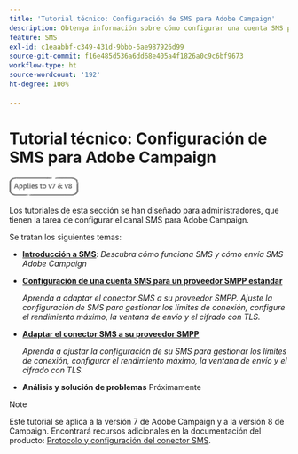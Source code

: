 ```yaml
---
title: 'Tutorial técnico: Configuración de SMS para Adobe Campaign'
description: Obtenga información sobre cómo configurar una cuenta SMS para proveedores SMTP y cómo analizar y solucionar problemas de la configuración.
feature: SMS
exl-id: c1eaabbf-c349-431d-9bbb-6ae987926d99
source-git-commit: f16e485d536a6dd68e405a4f1826a0c9c6bf9673
workflow-type: ht
source-wordcount: '192'
ht-degree: 100%

---
```


# Tutorial técnico: Configuración de SMS para Adobe Campaign

![Aplicable a las versiones 7 y 8](../assets/V7-V8-stamp.png)

Los tutoriales de esta sección se han diseñado para administradores, que tienen la tarea de configurar el canal SMS para Adobe Campaign.

Se tratan los siguientes temas:

* **[Introducción a SMS](/help/tutorial-sms/introduction-to-sms.md)**:
   *Descubra cómo funciona SMS y cómo envía SMS Adobe Campaign*

* **[Configuración de una cuenta SMS para un proveedor SMPP estándar](/help/tutorial-sms/set-up-account-for-standard-smpp-provider.md)**

   *Aprenda a adaptar el conector SMS a su proveedor SMPP. Ajuste la configuración de SMS para gestionar los límites de conexión, configure el rendimiento máximo, la ventana de envío y el cifrado con TLS.*

* **[Adaptar el conector SMS a su proveedor SMPP](/help/tutorial-sms/adapt-sms-connector-to-smpp-provider.md)**

   *Aprenda a ajustar la configuración de su SMS para gestionar los límites de conexión, configurar el rendimiento máximo, la ventana de envío y el cifrado con TLS.*

* **Análisis y solución de problemas**
Próximamente

>[!NOTE]
>
>Este tutorial se aplica a la versión 7 de Adobe Campaign y a la versión 8 de Campaign. Encontrará recursos adicionales en la documentación del producto: [Protocolo y configuración del conector SMS](https://experienceleague.adobe.com/docs/campaign-classic/using/sending-messages/sending-messages-on-mobiles/sms-protocol.html?lang=es#sending-messages).
